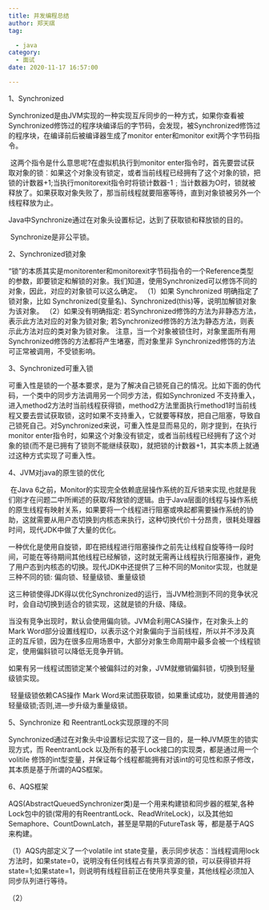 ```yaml
---
title: 并发编程总结
author: 郑天祺
tag:

  - java
category:
  - 面试
date: 2020-11-17 16:57:00

---
```


1、Synchronized

​		Synchronized是由JVM实现的一种实现互斥同步的一种方式，如果你查看被Synchronized修饰过的程序块编译后的字节码，会发现，被Synchronized修饰过的程序块，在编译前后被编译器生成了monitor enter和monitor exit两个字节码指令。

​		这两个指令是什么意思呢?在虚拟机执行到monitor enter指令时，首先要尝试获取对象的锁︰如果这个对象没有锁定，或者当前线程已经拥有了这个对象的锁，把锁的计数器+1;当执行monitorexit指令时将锁计数器-1﹔当计数器为O时，锁就被释放了。如果获取对象失败了，那当前线程就要阻塞等待，直到对象锁被另外一个线程释放为止。

​		Java中Synchronize通过在对象头设置标记，达到了获取锁和释放锁的目的。

​		Synchronize是非公平锁。

2、Synchronized锁对象

​		“锁”的本质其实是monitorenter和monitorexit字节码指令的一个Reference类型的参数，即要锁定和解锁的对象。我们知道，使用Synchronized可以修饰不同的对象，因此，对应的对象锁可以这么确定。
（1）如果 Synchronized 明确指定了锁对象，比如 Synchronized(变量名)、Synchronized(this)等，说明加解锁对象为该对象。
（2）如果没有明确指定:
若Synchronized修饰的方法为非静态方法，表示此方法对应的对象为锁对象;
若Synchronized修饰的方法为静态方法，则表示此方法对应的类对象为锁对象。
注意，当一个对象被锁住时，对象里面所有用Synchronized修饰的方法都将产生堵塞，而对象里非 Synchronized修饰的方法可正常被调用，不受锁影响。

3、Synchronized可重入锁

​		可重入性是锁的一个基本要求，是为了解决自己锁死自己的情况。比如下面的伪代码，一个类中的同步方法调用另一个同步方法，假如Synchronized 不支持重入，进入method2方法时当前线程获得锁，method2方法里面执行method1时当前线程又要去尝试获取锁，这时如果不支持重入，它就要等释放，把自己阻塞，导致自己锁死自己。
​		对Synchronized来说，可重入性是显而易见的，刚才提到，在执行monitor enter指令时，如果这个对象没有锁定，或者当前线程已经拥有了这个对象的锁(而不是已拥有了锁则不能继续获取)，就把锁的计数器+1，其实本质上就通过这种方式实现了可重入性。

4、JVM对java的原生锁的优化

​		在Java 6之前，Monitor的实现完全依赖底层操作系统的互斥锁来实现,也就是我们刚才在问题二中所阐述的获取/释放锁的逻辑。由于Java层面的线程与操作系统的原生线程有映射关系，如果要将一个线程进行阻塞或唤起都需要操作系统的协助，这就需要从用户态切换到内核态来执行，这种切换代价十分昂贵，很耗处理器时间，现代JDK中做了大量的优化。

​		一种优化是使用自旋锁，即在把线程进行阻塞操作之前先让线程自旋等待一段时间，可能在等待期间其他线程已经解锁，这时就无需再让线程执行阻塞操作，避免了用户态到内核态的切换。现代JDK中还提供了三种不同的Monitor实现，也就是三种不同的锁: 偏向锁、轻量级锁、重量级锁

​		这三种锁使得JDK得以优化Synchronized的运行，当JVM检测到不同的竞争状况时，会自动切换到适合的锁实现，这就是锁的升级、降级。

​		当没有竞争出现时，默认会使用偏向锁。JVM会利用CAS操作，在对象头上的Mark Word部分设置线程ID，以表示这个对象偏向于当前线程，所以并不涉及真正的互斥锁，因为在很多应用场景中，大部分对象生命周期中最多会被一个线程锁定，使用偏斜锁可以降低无竞争开销。

​		如果有另一线程试图锁定某个被偏斜过的对象，JVM就撤销偏斜锁，切换到轻量级锁实现。

​		轻量级锁依赖CAS操作 Mark Word来试图获取锁，如果重试成功，就使用普通的轻量级锁;否则,进—步升级为重量级锁。

5、Synchronize 和 ReentrantLock实现原理的不同

Synchronized通过在对象头中设置标记实现了这一目的，是一种JVM原生的锁实现方式，而 ReentrantLock 以及所有的基于Lock接口的实现类，都是通过用一个volitile 修饰的int型变量，并保证每个线程都能拥有对该int的可见性和原子修改，其本质是基于所谓的AQS框架。

6、AQS框架

​		AQS(AbstractQueuedSynchronizer类)是一个用来构建锁和同步器的框架,各种Lock包中的锁(常用的有ReentrantLock、ReadWriteLock)，以及其他如Semaphore、CountDownLatch，甚至是早期的FutureTask 等，都是基于AQS来构建。

（1）AQS内部定义了一个volatile int state变量，表示同步状态：当线程调用lock方法时，如果state=0，说明没有任何线程占有共享资源的锁，可以获得锁并将state=1;如果state=1，则说明有线程目前正在使用共享变量，其他线程必须加入同步队列进行等待。

（2）

